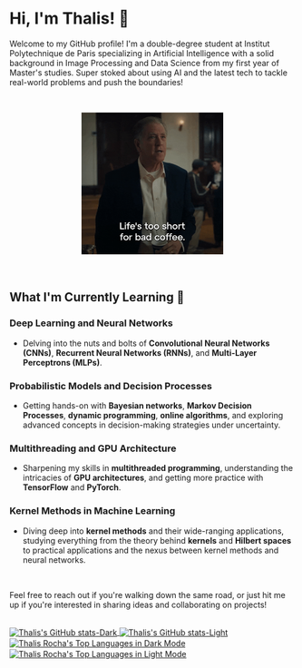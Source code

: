 # Hi, I'm Thalis! 👋

Welcome to my GitHub profile! I'm a double-degree student at Institut Polytechnique de Paris specializing in Artificial Intelligence with a solid background in Image Processing and Data Science from my first year of Master's studies. Super stoked about using AI and the latest tech to tackle real-world problems and push the boundaries!

<br />

<p align="center">
  <img src="giphy.gif" alt="Fun Tech GIF" width="250px">
</p>

<br />

## What I'm Currently Learning 🚀

### Deep Learning and Neural Networks
- Delving into the nuts and bolts of **Convolutional Neural Networks (CNNs)**, **Recurrent Neural Networks (RNNs)**, and **Multi-Layer Perceptrons (MLPs)**.

### Probabilistic Models and Decision Processes
- Getting hands-on with **Bayesian networks**, **Markov Decision Processes**, **dynamic programming**, **online algorithms**, and exploring advanced concepts in decision-making strategies under uncertainty.

### Multithreading and GPU Architecture
- Sharpening my skills in **multithreaded programming**, understanding the intricacies of **GPU architectures**, and getting more practice with **TensorFlow** and **PyTorch**.

### Kernel Methods in Machine Learning
- Diving deep into **kernel methods** and their wide-ranging applications, studying everything from the theory behind **kernels** and **Hilbert spaces** to practical applications and the nexus between kernel methods and neural networks.

<br />

Feel free to reach out if you're walking down the same road, or just hit me up if you're interested in sharing ideas and collaborating on projects!

<br />

<a href="https://github.com/thalisrocha/github-readme-stats#gh-dark-mode-only">
  <img align="center" src="https://github-readme-stats.vercel.app/api?username=thalisrocha&show_icons=true&hide_rank=true&theme=dark" alt="Thalis's GitHub stats-Dark" height="180em"/>
</a>
<a href="https://github.com/thalisrocha/github-readme-stats#gh-light-mode-only">
  <img align="center" src="https://github-readme-stats.vercel.app/api?username=thalisrocha&show_icons=true&hide_rank=true&theme=default" alt="Thalis's GitHub stats-Light" height="180em"/>
</a>

<a href="https://github.com/thalisrocha#gh-dark-mode-only">
  <img align="center" src="https://github-readme-stats.vercel.app/api/top-langs/?username=thalisrocha&layout=compact&theme=dark" alt="Thalis Rocha's Top Languages in Dark Mode" height="180em"/>
</a>
<a href="https://github.com/thalisrocha#gh-light-mode-only">
  <img align="center" src="https://github-readme-stats.vercel.app/api/top-langs/?username=thalisrocha&layout=compact&theme=light" alt="Thalis Rocha's Top Languages in Light Mode" height="180em"/>
</a>

<br />

